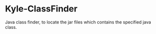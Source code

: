 # Kyle-ClassFinder
Java class finder, to locate the jar files which contains the specified java class.
